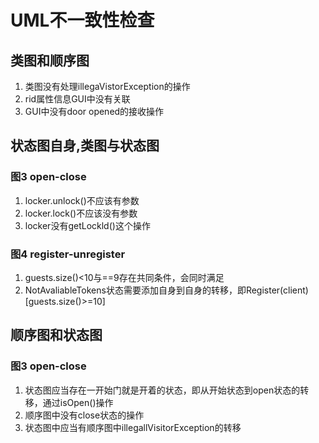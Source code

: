 # UML不一致性检查
  
## 类图和顺序图
1. 类图没有处理illegaVistorException的操作
2. rid属性信息GUI中没有关联
3. GUI中没有door opened的接收操作


## 状态图自身,类图与状态图
### 图3 open-close
1. locker.unlock()不应该有参数  
2. locker.lock()不应该没有参数  
3. locker没有getLockld()这个操作

### 图4 register-unregister
1. guests.size()<10与==9存在共同条件，会同时满足
2. NotAvaliableTokens状态需要添加自身到自身的转移，即Register(client)[guests.size()>=10]

## 顺序图和状态图
### 图3 open-close
1. 状态图应当存在一开始门就是开着的状态，即从开始状态到open状态的转移，通过isOpen()操作
2. 顺序图中没有close状态的操作
3. 状态图中应当有顺序图中illegallVisitorException的转移

